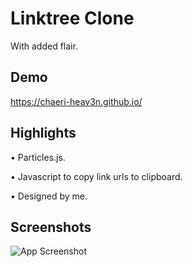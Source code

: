 # Linktree Clone

With added flair.

## Demo

https://chaeri-heav3n.github.io/
## Highlights
• Particles.js.

• Javascript to copy link urls to clipboard.

• Designed by me.
## Screenshots

![App Screenshot](https://i.ibb.co/5cVnmCd/Screen-Shot-2023-03-07-at-11-02-45-PM.png)

